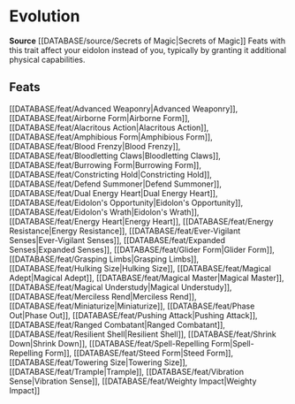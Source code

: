 ﻿---
id: '394'
name: Evolution
rarity: Common
source: '[[DATABASE/source/Secrets of Magic|Secrets of Magic]]'
trait:
- Evolution
type: Trait

---
# Evolution

**Source** [[DATABASE/source/Secrets of Magic|Secrets of Magic]] 
Feats with this trait affect your eidolon instead of you, typically by granting it additional physical capabilities.

## Feats

[[DATABASE/feat/Advanced Weaponry|Advanced Weaponry]], [[DATABASE/feat/Airborne Form|Airborne Form]], [[DATABASE/feat/Alacritous Action|Alacritous Action]], [[DATABASE/feat/Amphibious Form|Amphibious Form]], [[DATABASE/feat/Blood Frenzy|Blood Frenzy]], [[DATABASE/feat/Bloodletting Claws|Bloodletting Claws]], [[DATABASE/feat/Burrowing Form|Burrowing Form]], [[DATABASE/feat/Constricting Hold|Constricting Hold]], [[DATABASE/feat/Defend Summoner|Defend Summoner]], [[DATABASE/feat/Dual Energy Heart|Dual Energy Heart]], [[DATABASE/feat/Eidolon's Opportunity|Eidolon's Opportunity]], [[DATABASE/feat/Eidolon's Wrath|Eidolon's Wrath]], [[DATABASE/feat/Energy Heart|Energy Heart]], [[DATABASE/feat/Energy Resistance|Energy Resistance]], [[DATABASE/feat/Ever-Vigilant Senses|Ever-Vigilant Senses]], [[DATABASE/feat/Expanded Senses|Expanded Senses]], [[DATABASE/feat/Glider Form|Glider Form]], [[DATABASE/feat/Grasping Limbs|Grasping Limbs]], [[DATABASE/feat/Hulking Size|Hulking Size]], [[DATABASE/feat/Magical Adept|Magical Adept]], [[DATABASE/feat/Magical Master|Magical Master]], [[DATABASE/feat/Magical Understudy|Magical Understudy]], [[DATABASE/feat/Merciless Rend|Merciless Rend]], [[DATABASE/feat/Miniaturize|Miniaturize]], [[DATABASE/feat/Phase Out|Phase Out]], [[DATABASE/feat/Pushing Attack|Pushing Attack]], [[DATABASE/feat/Ranged Combatant|Ranged Combatant]], [[DATABASE/feat/Resilient Shell|Resilient Shell]], [[DATABASE/feat/Shrink Down|Shrink Down]], [[DATABASE/feat/Spell-Repelling Form|Spell-Repelling Form]], [[DATABASE/feat/Steed Form|Steed Form]], [[DATABASE/feat/Towering Size|Towering Size]], [[DATABASE/feat/Trample|Trample]], [[DATABASE/feat/Vibration Sense|Vibration Sense]], [[DATABASE/feat/Weighty Impact|Weighty Impact]]